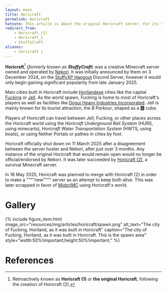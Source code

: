 ```yaml
---
layout: main
title: Horicraft
permalink: Horicraft
hatnote: This article is about the original Horicraft server. For its spiritual successor, see <a href="Horicraft_(2)">Horicraft (2)</a>.
redirect_from: 
    - Horicraft_(1)
    - Horicraft_1
    - StuffyCraft
aliases:
    - horicraft 1
---
```


**Horicraft**[^1] (*formerly known as **StuffyCraft***) was a creative Minecraft server owned and operated by [Nekori](Nekori). It was initially announced by them on 3 December 2024, on the [StuffyXP Hangout](StuffyXP_Hangout) Discord Server, however it would only begin gaining significant popularity from late January 2025.

Main cities built in Horicraft include [Horilandese](Horiland) cities like the capital [Fucking](Fucking) or [Jell](Jell). As the world spawn, Fucking is home to most of Horicraft's players as well as facitilies like [Dogui Heavy Industries Incorporated](Dogui_Heavy_Industries_Incorporated). Jell is mainly known for its tourist attraction, the *B Parkour*, shaped as a 🅱️ cube.

Players of Horicraft can travel between Jell, Fucking, or other places across the Horicraft world using the *Horicraft Underground Rail System* (HURS, using minecarts), *Horicraft Water Transportation System* (HWTS, using boats), or using Nether Portals or pathes in cities by foot.

Horicraft officially shut down on 11 March 2025 after a disagreement between the server hoster and Nekori, after just over 3 months. Any instance of the original Horicraft that would remain open would no longer be official/endorsed by Nekori. It was later succeeded by [Horicraft (2)](Horicraft_(2)), a survival Minecraft server.

In 18 May 2025, Horicraft was planned to merge with Horicraft (2) in order to make a """"new"""" server as an attempt to keep both alive. This was later scrapped in favor of [MidoriMC](MidoriMC) using Horicraft's world.

# Gallery

{% include figure_item.html 
    image_src="resources/img/articles/horicraft/spawn.png" 
    alt_text="The city of Fucking, Horiland, as it was built in Horicraft" 
    caption="The city of Fucking, Horiland, as it was built in Horicraft. This is the spawn area"
    style="width:50%!important;height:50%!important;" %}

# References
[^1]: Retroactively known as **Horicraft (1)** or **the original Horicraft**, following the creation of Horicraft (2).